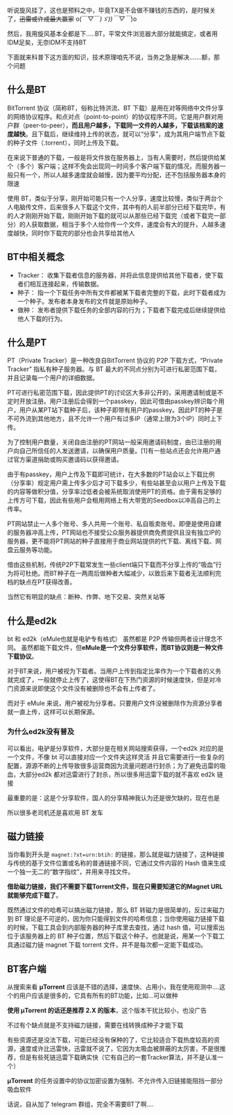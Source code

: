 听说旋风挂了，这也是预料之中，毕竟TX是不会做不赚钱的东西的，是时候关了，~~迅雷或许成最大赢家~~  o(￣▽￣*)ゞ))￣▽￣*)o

然后，我用旋风基本全都是下.....BT，平常文件浏览器大部分就能搞定，或者用IDM足矣，无奈IDM不支持BT

下面就来科普下这方面的知识，技术原理咱先不说，当务之急是解决.......额，那个问题

## 什么是BT

BitTorrent 协议（简称BT，俗称比特洪流、BT 下载）是用在对等网络中文件分享的网络协议程序。和点对点（point-to-point）的协议程序不同，它是用户群对用户群（peer-to-peer），**而且用户越多，下载同一文件的人越多，下载该档案的速度越快**。且下载后，继续维持上传的状态，就可以“分享”，成为其用户端节点下载的种子文件（.torrent），同时上传及下载。

在来说下普通的下载，一般是将文件放在服务器上，当有人需要时，然后提供给某个（多个）客户端；这样不免会出现同一时间多个客户端下载的情况，而服务器一般只有一个，所以人越多速度就会越慢，因为要平均分配，还不包括服务器本身的限速

使用 BT，类似于分享，刚开始可能只有一个人分享，速度比较慢，类似于两台个人电脑传文件，后来很多人下载这个文件，其中有的人前半部分已经下载完毕，有的人才刚刚开始下载，刚刚开始下载的就可以从那些已经下载完（或者下载完一部分）的人获取数据，相当于多个人给你传一个文件，速度会有大的提升，人越多速度越快，同时你下载完的部分也会共享给其他人

## BT中相关概念

-   Tracker：
    收集下载者信息的服务器，并将此信息提供给其他下载者，使下载者们相互连接起来，传输数据。
-   种子：
    指一个下载任务中所有文件都被某下载者完整的下载，此时下载者成为一个种子。发布者本身发布的文件就是原始种子。
-   做种：
    发布者提供下载任务的全部内容的行为；下载者下载完成后继续提供给他人下载的行为。

## 什么是PT

PT（Private Tracker）是一种改良自BitTorrent 协议的 P2P 下载方式，“Private Tracker” 指私有种子服务器。与 BT 最大的不同点分别为可进行私密范围下载，并且记录每一个用户的详细数据。

PT可进行私密范围下载，因此提供PT的讨论区大多非公开的，采用邀请制或是不定时开放注册。用户注册后会得到一个passkey，因此可借由passkey辨识每个用户，用户从某PT站下载种子后，该种子即带有用户的passkey。因此PT的种子是不可外流到其他地方，且不允许一个用户有过多IP（通常上限为3个IP）同时上下传。

为了控制用户数量，关闭自由注册的PT网站一般采用邀请码制度，由已注册的用户向自己所信任的人发送邀请，以确保用户质量。[1]有一些站点还会允许用户通过官方渠道捐助或购买邀请码以获得邀请。

由于有passkey，用户上传及下载即可统计，在大多数的PT站会以上下载比例（分享率）规定用户需上传多少后才可下载多少，有些站甚至会以用户上传及下载的内容等做积分值，分享率过低者会被系统取消使用PT的资格。由于需有足够的上传方可下载，因此有些用户会租用网络上有大带宽的Seedbox以冲高自己的上传率。

PT网站禁止一人多个账号、多人共用一个账号、私自贩卖账号。即便是使用自建的服务器冲高上传，PT网站也不接受公众服务器提供商免费提供且没有独立IP的服务器，更不能将PT网站的种子直接用于商业网站提供的代下载、离线下载、网盘云服务等功能。

借由这些机制，传统P2P下载常发生一些client端只下载而不分享上传的“吸血”行为将可杜绝。而BT种子在一两周后做种者大幅减少，以致后来下载者无法顺利完档的缺点在PT获得改善。

当然它有明显的缺点：断种、作弊、地下交易、突然关站等

## 什么是ed2k

bt 和 ed2k（eMule也就是电驴专有格式） 虽然都是 P2P 传输但两者设计理念不同。
虽然都能下载文件，但**eMule是一个文件分享软件，而BT协议则是一种文件下载协议**。

对于BT来说，用户被视为下载者。当用户上传到指定比率作为一个下载者的义务就完成了，一般就停止上传了，这使得BT在下热门资源的时候速度快，但是对冷门资源来说即使这个文件没有被删除也不会有上传者了。

而对于 eMule 来说，用户被视为分享者。只要用户文件没被删除作为资源分享者就一直上传，这样可以长期保源。

### 为什么ed2k没有普及

可以看出，电驴是分享软件，大部分是在相关网站搜索获得，一个ed2k 对应的是一个文件，不像 bt 可以直接对应一个文件夹这样灵活
并且它需要进行一些复杂的配置，源源不断的上传导致很多运营商因为流量问题进行封杀；为了避免迅雷的吸血，大部分ed2k 都对迅雷进行了封杀，所以很多用迅雷下载的就不喜欢 ed2k 链接

最重要的是：这是个分享软件，国人的分享精神我认为还是很欠缺的，现在也是

所以很多老司机还是喜欢用 BT 发车

## 磁力链接

当你看到开头是 `magnet:?xt=urn:btih:` 的链接，那么就是磁力链接了，这种链接与传统的基于文件位置或名称的普通链接不同，它通过文件内容的 Hash 值来生成一个独一无二的“数字指纹”，并用来寻找文件。

**借助磁力链接，我们不需要下载Torrent文件，现在只需要知道它的Magnet URL就能够完成下载了**。

既然通过文件的哈希可以搞出磁力链接，那么 BT 转磁力是很简单的，反过来磁力到 BT 理论是不可逆的，因为你只能得到文件的哈希信息；当你使用磁力链接下载的时候，下载工具会到内部服务器的种子库里去查找，通过 hash 值，可以搜索出位于该服务器上的 BT 种子位置，然后下载这个种子。也就是说，用某一个下载工具通过磁力链 magnet 下载 torrent 文件，并不是每次都一定能下载成功。

## BT客户端

从搜索来看 **μTorrent**  应该是不错的选择，速度快、占用小，我在使用观测中....这个的用户应该是很多的，它具有所有的BT功能，比如...可以做种

**使用 μTorrent 的话还是推荐 2.X 的版本**，这个版本干扰比较小，也没广告

不过有个缺点就是不支持磁力链接，需要在线转换成种子才能下载

有些资源还是没法下载，可能已经没有保种的了，它比较适合下载热度较高的资源，速度或许比迅雷快，迅雷就不说了，它因为太吸血被屏蔽的太厉害，不是很推荐，但是有些死链迅雷下载确实快（它有自己的一套Tracker算法，并不是认准一个）

**μTorrent**  的任务设置中的协议加密设置为强制、不允许传入旧链接能阻挡一部分吸血软件

话说，自从加了 telegram 群组，完全不需要BT了啊....